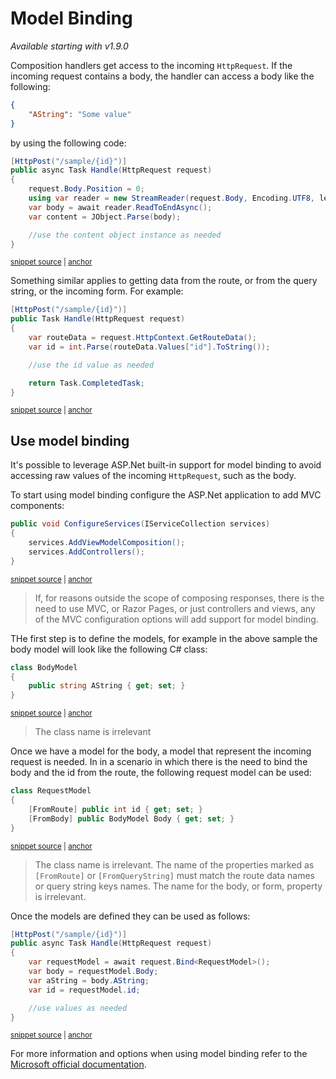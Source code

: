 # Model Binding

_Available starting with v1.9.0_

Composition handlers get access to the incoming `HttpRequest`. If the incoming request contains a body, the handler can access a body like the following:

```json
{
    "AString": "Some value"
}
```

by using the following code:

<!-- snippet: model-binding-raw-body-usage -->
<a id='snippet-model-binding-raw-body-usage'></a>
```cs
[HttpPost("/sample/{id}")]
public async Task Handle(HttpRequest request)
{
    request.Body.Position = 0;
    using var reader = new StreamReader(request.Body, Encoding.UTF8, leaveOpen: true );
    var body = await reader.ReadToEndAsync();
    var content = JObject.Parse(body);

    //use the content object instance as needed
}
```
<sup><a href='/src/Snippets/ModelBinding/RawBodyUsageHandler.cs#L14-L25' title='Snippet source file'>snippet source</a> | <a href='#snippet-model-binding-raw-body-usage' title='Start of snippet'>anchor</a></sup>
<!-- endSnippet -->

Something similar applies to getting data from the route, or from the query string, or the incoming form. For example:

<!-- snippet: model-binding-raw-route-data-usage -->
<a id='snippet-model-binding-raw-route-data-usage'></a>
```cs
[HttpPost("/sample/{id}")]
public Task Handle(HttpRequest request)
{
    var routeData = request.HttpContext.GetRouteData();
    var id = int.Parse(routeData.Values["id"].ToString());

    //use the id value as needed

    return Task.CompletedTask;
}
```
<sup><a href='/src/Snippets/ModelBinding/RawBodyUsageHandler.cs#L30-L41' title='Snippet source file'>snippet source</a> | <a href='#snippet-model-binding-raw-route-data-usage' title='Start of snippet'>anchor</a></sup>
<!-- endSnippet -->

## Use model binding

It's possible to leverage ASP.Net built-in support for model binding to avoid accessing raw values of the incoming `HttpRequest`, such as the body.

To start using model binding configure the ASP.Net application to add MVC components:

<!-- snippet: model-binding-add-controllers -->
<a id='snippet-model-binding-add-controllers'></a>
```cs
public void ConfigureServices(IServiceCollection services)
{
    services.AddViewModelComposition();
    services.AddControllers();
}
```
<sup><a href='/src/Snippets/ModelBinding/ConfigureAppForModelBinding.cs#L8-L14' title='Snippet source file'>snippet source</a> | <a href='#snippet-model-binding-add-controllers' title='Start of snippet'>anchor</a></sup>
<!-- endSnippet -->

> If, for reasons outside the scope of composing responses, there is the need to use MVC, or Razor Pages, or just controllers and views, any of the MVC configuration options will add support for model binding.

THe first step is to define the models, for example in the above sample the body model will look like the following C# class:

<!-- snippet: model-binding-model -->
<a id='snippet-model-binding-model'></a>
```cs
class BodyModel
{
    public string AString { get; set; }
}
```
<sup><a href='/src/Snippets/ModelBinding/ModelBindingUsageHandler.cs#L8-L13' title='Snippet source file'>snippet source</a> | <a href='#snippet-model-binding-model' title='Start of snippet'>anchor</a></sup>
<!-- endSnippet -->

> The class name is irrelevant

Once we have a model for the body, a model that represent the incoming request is needed. In in a scenario in which there is the need to bind the body and the id from the route, the following request model can be used:

<!-- snippet: model-binding-request -->
<a id='snippet-model-binding-request'></a>
```cs
class RequestModel
{
    [FromRoute] public int id { get; set; }
    [FromBody] public BodyModel Body { get; set; }
}
```
<sup><a href='/src/Snippets/ModelBinding/ModelBindingUsageHandler.cs#L15-L21' title='Snippet source file'>snippet source</a> | <a href='#snippet-model-binding-request' title='Start of snippet'>anchor</a></sup>
<!-- endSnippet -->

> The class name is irrelevant. The name of the properties marked as `[FromRoute]` or `[FromQueryString]` must match the route data names or query string keys names. The name for the body, or form, property is irrelevant.

Once the models are defined they can be used as follows:

<!-- snippet: model-binding-bind-body-and-route-data -->
<a id='snippet-model-binding-bind-body-and-route-data'></a>
```cs
[HttpPost("/sample/{id}")]
public async Task Handle(HttpRequest request)
{
    var requestModel = await request.Bind<RequestModel>();
    var body = requestModel.Body;
    var aString = body.AString;
    var id = requestModel.id;

    //use values as needed
}
```
<sup><a href='/src/Snippets/ModelBinding/ModelBindingUsageHandler.cs#L25-L37' title='Snippet source file'>snippet source</a> | <a href='#snippet-model-binding-bind-body-and-route-data' title='Start of snippet'>anchor</a></sup>
<!-- endSnippet -->

For more information and options when using model binding refer to the [Microsoft official documentation](https://docs.microsoft.com/en-us/aspnet/core/mvc/models/model-binding?view=aspnetcore-5.0).

